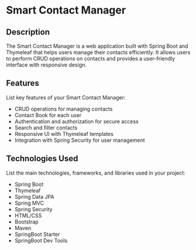 # Smart Contact Manager

## Description
The Smart Contact Manager is a web application built with Spring Boot and Thymeleaf that helps users manage their contacts efficiently. It allows users to perform CRUD operations on contacts and provides a user-friendly interface with responsive design.

## Features
List key features of your Smart Contact Manager:

- CRUD operations for managing contacts
- Contact Book for each user
- Authentication and authorization for secure access
- Search and filter contacts
- Responsive UI with Thymeleaf templates
- Integration with Spring Security for user management

## Technologies Used
List the main technologies, frameworks, and libraries used in your project:

- Spring Boot
- Thymeleaf
- Spring Data JPA
- Spring MVC
- Spring Security
- HTML/CSS
- Bootstrap
- Maven
- SpringBoot Starter
- SpringBoot Dev Tools
  


